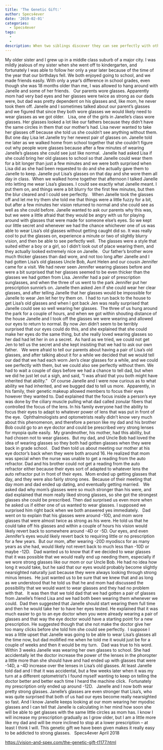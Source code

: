 ```yaml
---
title: 'The Genetic Gift:'
author: Specs4ever
date: '2019-02-01'
categories:
  - Specs4ever
tags:
  - 
  - 
description: When two siblings discover they can see perfectly with other people's glasses, they keep it a secret.
---
```

My older sister and I grew up in a middle class suburb of a major city. I was mildly jealous of my sister when she went off to kindergarten, and fortunately I was able to follow her only a year later because of the time of the year that our birthdays fell. We both enjoyed going to school, and we made friends easily. With only a year’s difference in school grades, even though she was 18 months older than me, I was allowed to hang around with Janelle and some of her friends.
 
Our parents wore glasses. Apparently mom had very bad eyes and her glasses were twice as strong as our dads were, but dad was pretty dependent on his glasses and, like mom, he never took them off. Janelle and I sometimes talked about our parent’s glasses and we figured that since they both wore glasses we would likely need to wear glasses as we got older.
 
Lisa, one of the girls in Janelle’s class wore glasses. Her glasses looked a lot like our fathers because they didn’t have the same circles in them that our mother’s had. Lisa never wanted to take her glasses off because she told us she couldn’t see anything without them. But one day Lisa let Janelle try her newest pair of glasses on. Janelle told me later as we walked home from school together that she couldn’t figure out why people wore glasses because after a few minutes of wearing Janelle’s glasses she could see just like normal.  Janelle had asked Lisa if she could bring her old glasses to school so that Janelle could wear them for a bit longer than just a few minutes and we were both surprised when Lisa did as she had been requested to do and she actually gave them to Janelle to keep. Janelle put Lisa’s glasses on that day and she wore them all day in class.  When we walked home together that afternoon I talked Janelle into letting me wear Lisa’s glasses. I could see exactly what Janelle meant. I put them on, and things were a bit blurry for the first few minutes, but then the blur cleared and I could see perfectly. 
 
When Janelle took the glasses off and let me try them she told me that things were a little fuzzy for a bit, but after a few minutes her vision returned to normal and she could see as well as she could before. Janelle wanted to ask our parents why this was, but we were a little afraid that they would be angry with us for playing around with glasses that were made for someone else’s eyes. So we kept our little secret and whenever we had the chance whichever one of us was able to wear Lisa’s old glasses without getting caught did so. It was really cool to put the glasses on, experience a minute or two of slightly blurry vision, and then be able to see perfectly well.  The glasses were a style that suited either a boy or a girl, so I didn’t look out of place wearing them, and they actually looked extremely nice on Janelle.
 
Our father’s brother wore much thicker glasses than dad wore, and not too long after Janelle and I had gotten Lisa’s old glasses Uncle Bob, Aunt Helen and our cousin Jennifer came for a visit. We had never seen Jennifer wearing glasses before and were a bit surprised that her glasses seemed to be even thicker than the glasses we had gotten from Lisa. Jennifer had a pair of prescription sunglasses, and when the three of us went to the park Jennifer put her prescription sunnie’s on. Janelle then asked Jen if she could wear her clear glasses, and after telling Janelle that her glasses would be impossible for Janelle to wear Jen let her try them on.  I had to run back to the house to get Lisa’s old glasses and when I got back Jen was really surprised that Janelle could see so well wearing her glasses.  The three of us hung around the park for a couple of hours, and when we got within shouting distance of the house Janelle and I took off the glasses we were wearing and allowed our eyes to return to normal. By now Jen didn’t seem to be terribly surprised that our eyes could do this, and she explained that she could make her eyes do the same thing, but she really loved wearing glasses so her dad had let her in on a secret.  As hard as we tried, we could not get Jen to tell us the secret and she kept insisting that we had to ask our own father.
 
We were afraid to tell our parents about having a pair of Lisa’s old glasses, and after talking about it for a while we decided that we would tell our dad that we had each worn Jen’s clear glasses for a while, and we could see perfectly with them, but we could also see perfectly without them. We had to wait a couple of days before we had a chance to tell dad, but when we did he just let out a sigh, and said, “I was afraid that you both might have inherited that ability.” 
 
Of course Janelle and I were now curious as to what ability we had inherited, and we bugged dad to tell us more.  Apparently, in his family, their genetic makeup allowed members to focus their eyes however they wanted to. Dad explained that the focus inside a person’s eye was done by the ciliary muscle pulling what dad called zonular fibers that controlled the focus of the lens. In his family everyone had the ability to focus their eyes to adapt to whatever power of lens that was put in front of the eye.  Ophthalmologists and optometrists really didn’t know very much about this phenomenon, and therefore a person like my dad and his brother Bob could go to an eye doctor and could be prescribed very strong lenses for myopia quite easily.  My grandmother, his mother, had this ability, but had chosen not to wear glasses.  But my dad, and Uncle Bob had loved the idea of wearing glasses so they both had gotten glasses when they were back in grade school.
 
Dad then told us about meeting our mother at his eye doctor’s back when they were both around 16. He realized that mom was special when the nurse was unable to get a reading from the auto refractor. Dad and his brother could not get a reading from the auto refractor either because their eyes sort of adapted to whatever lens the auto refractor put in front of their eyes.  Mom ended up getting glasses that day, and they were also fairly strong ones.  Because of their meeting that day mom and dad ended up dating, and eventually getting married.
 
We asked dad why mom’s glasses were so much stronger than his were, and dad explained that mom really liked strong glasses, so she got the strongest glasses she could be prescribed. Then dad surprised us even more when he asked us if either one of us wanted to wear glasses. I supposed we surprised him right back when we both answered yes immediately.
 
Dad went on to explain that his glasses were around -10D, and mom wore glasses that were almost twice as strong as his were. He told us that he could take off his glasses and within a couple of hours his vision would likely revert back to somewhere around -4D or -5D. Our eyes, and even Jennifer’s eyes would likely revert back to requiring little or no prescription for a few years.  But our mom, after wearing -20D myodiscs for as many years as she had, would likely not revert back to much less than -10D or maybe -12D.
 
Dad wanted us to know that if we decided to wear glasses that it was possible that we would really end up needing them, especially if we wore strong glasses like our mom or our Uncle Bob. He had no idea how long it would take, but he said that our eyes would probably become slightly nearsighted naturally just because they were always looking through strong minus lenses.  He just wanted us to be sure that we knew that and as long as we understood that he told us that he and mom had discussed the possibility that we would want to wear glasses and they had no problem with that.
 
It was then that we told dad that we had gotten a pair of glasses from Janelle’s friend Lisa and we had both been wearing them whenever we could.  Dad then suggested that Janelle should start wearing them full time and then he would take her to have her eyes tested. He explained that it was much easier to go to an eye doctor when you were already wearing a pair of glasses and that way the eye doctor would have a starting point for a new prescription. He suggested though that she not make the doctor give her too many clicks before she told him she could see perfectly.  I suppose I was a little upset that Janelle was going to be able to wear Lisa’s glasses all the time now, but dad mollified me when he told me it would just be for a couple of weeks and then it would be my turn.
 
Dad was true to his word. Within 3 weeks Janelle was wearing her own glasses to school. She had accidentally let the doctor increase the power of the lenses in the phoropter a little more than she should have and had ended up with glasses that were -14D, a -4D increase over the lenses in Lisa’s old glasses. At least Janelle told dad and I that it was accidental, but a few weeks later when it was my turn at a different optometrist’s I found myself wanting to keep on telling the doctor better and better each time I heard the machine click.  Fortunately my prescription only ended up around -12D.
 
Janelle and I now both wear pretty strong glasses. Janelle’s glasses are even stronger that Lisa’s, who was quite surprised that both of us had our eyes become really nearsighted so fast. And I know Janelle keeps looking at our mom wearing her myodisc glasses and I can tell that Janelle is calculating in her mind how soon she will be able to get glasses with the same little circles as mom has. I know I will increase my prescription gradually as I grow older, but I am a little more like my dad and will be more inclined to stop at a lower prescription – at least I think I will. This genetic gift we have been given makes it really easy to be addicted to strong glasses.
 
Specs4ever
April 2018

https://vision-and-spex.com/the-genetic-gift-t1177.html